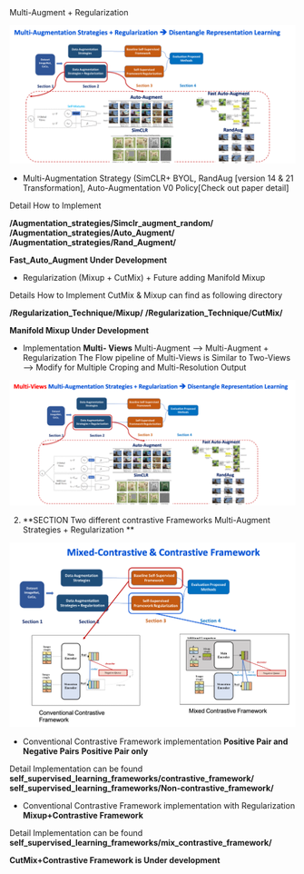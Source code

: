 <!--

## First Checkout Guideline for Contribution

Awesome! Thank You for being a part this project > > 
Before you start to contribute for this repository, please quick go through [Guidelines](contribution_guideline.md).

## List of Literature Overviews For Deep Understanding Project Method. 

Supervised + Self-Supervised Literatures > > 
Please Consider to go through all these Important papers [Papers](data_augmentation_regularization_literature_overviews.md).


## Our Project Proposal Methods

![](images/Proposal_method_pipeline.png)


1. **SECTION 2  Multi-Augment Strategies + Regularization ** 

- Implementation **Two Views** Multi-Augment --> Multi-Augment + Regularization

![](images/Multi-Augs-Regularization-Two-Views.png)

+ Multi-Augmentation Strategy (SimCLR+ BYOL, RandAug [version 14 & 21 Transformation], Auto-Augmentation V0 Policy[Check out paper detail]

Detail How to Implement 

**/Augmentation_strategies/Simclr_augment_random/**
**/Augmentation_strategies/Auto_Augment/**
**/Augmentation_strategies/Rand_Augment/**

**Fast_Auto_Augment Under Development**


+ Regularization (Mixup + CutMix) + Future adding Manifold Mixup
 
 Details How to Implement CutMix & Mixup can find as following directory

**/Regularization_Technique/Mixup/**
**/Regularization_Technique/CutMix/**

**Manifold Mixup Under Development**


- Implementation **Multi- Views** Multi-Augment --> Multi-Augment + Regularization
The Flow pipeline of Multi-Views is Similar to Two-Views --> Modify for Multiple Croping and Multi-Resolution Output 

![](images/multi_views_multi_aug_regularization.png)


 

2. **SECTION Two different contrastive Frameworks Multi-Augment Strategies + Regularization ** 

![](images/Mixed_and_contrastive_framework.png)


+ Conventional Contrastive Framework implementation
**Positive Pair and Negative Pairs**
**Positive Pair only**

Detail Implementation can be found 
**self_supervised_learning_frameworks/contrastive_framework/**
**self_supervised_learning_frameworks/Non-contrastive_framework/**


+ Conventional Contrastive Framework implementation with Regularization 
**Mixup+Contrastive Framework**

Detail Implementation can be found 
**self_supervised_learning_frameworks/mix_contrastive_framework/**

**CutMix+Contrastive Framework is Under development**
